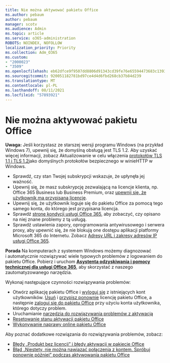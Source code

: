 ```yaml
---
title: Nie można aktywować pakietu Office
ms.author: pebaum
author: pebaum
manager: scotv
ms.audience: Admin
ms.topic: article
ms.service: o365-administration
ROBOTS: NOINDEX, NOFOLLOW
localization_priority: Priority
ms.collection: Adm_O365
ms.custom:
- "2000023"
- "3509"
ms.openlocfilehash: eb62dfce9f9507dd8806d91343cd39fe76e65594473683c1393d524f6c2d8a27
ms.sourcegitcommit: 920051182781bd97ce4d4d6fbd268cb37b84d239
ms.translationtype: MT
ms.contentlocale: pl-PL
ms.lasthandoff: 08/11/2021
ms.locfileid: "57893921"
---
```

# <a name="unable-to-activate-office"></a>Nie można aktywować pakietu Office

**Uwaga:** Jeśli korzystasz ze starszej wersji programu Windows (na przykład Windows 7), upewnij się, że domyślną obsługą jest TLS 1.2. Aby uzyskać więcej informacji, zobacz Aktualizowanie w celu włączenia [protokołów TLS 1.1 i TLS 1.2](https://support.microsoft.com/topic/update-to-enable-tls-1-1-and-tls-1-2-as-default-secure-protocols-in-winhttp-in-windows-c4bd73d2-31d7-761e-0178-11268bb10392)jako domyślnych protokołów bezpiecznego w winieHTTP w Windows.

- Sprawdź, czy stan Twojej subskrypcji wskazuje, że upłynęła jej ważność.
- Upewnij się, że masz subskrypcję zezwalającą na licencje klienta, np. Office 365 Business lub Business Premium, oraz [upewnij się, że użytkownik ma przypisaną licencję](https://docs.microsoft.com/microsoft-365/admin/manage/assign-licenses-to-users).
- Upewnij się, że użytkownik loguje się do pakietu Office za pomocą tego samego konta, do którego jest przypisana licencja.
- Sprawdź [stronę kondycji usługi Office 365](https://docs.microsoft.com/office365/enterprise/view-service-health), aby zobaczyć, czy opisano na niej znane problemy z tą usługą.
- Sprawdź ustawienia zapory, oprogramowania antywirusowego i serwera proxy, aby upewnić się, że nie blokują one dostępu aplikacji platformy Microsoft 365 do Internetu. Zobacz [Adresy URL i zakresy adresów IP usługi Office 365](https://docs.microsoft.com/office365/enterprise/urls-and-ip-address-ranges "Adresy URL i zakresy adresów IP usługi Office 365").

**Porada** Na komputerach z systemem Windows możemy diagnozować i automatycznie rozwiązywać wiele typowych problemów z logowaniem do pakietu Office. Pobierz i uruchom  **[Asystenta odzyskiwania i pomocy technicznej dla usługi Office 365](https://aka.ms/SaRA-OfficeSignInScenario)**, aby skorzystać z naszego zautomatyzowanego narzędzia.

Wykonaj następujące czynności rozwiązywania problemów:

- Otwórz aplikację pakietu Office i [wyloguj się](https://support.office.com/article/5a20dc11-47e9-4b6f-945d-478cb6d92071) z istniejących kont użytkowników. [Usuń](https://docs.microsoft.com/microsoft-365/admin/manage/remove-licenses-from-users) i [przypisz ponownie](https://docs.microsoft.com/microsoft-365/admin/manage/assign-licenses-to-users) licencję pakietu Office, a następnie [zaloguj się do pakietu Office](https://support.office.com/article/628ea040-f265-49de-b986-be09c3ebf8a9) przy użyciu konta użytkownika, którego dotyczy problem.
- Uruchamianie [narzędzia do rozwiązywania problemów z aktywacją](https://aka.ms/SARA-OfficeActivation-Alchemy)
- [Resetowanie stanu aktywacji pakietu Office](https://docs.microsoft.com/office365/troubleshoot/activation/reset-office-365-proplus-activation-state "Resetowanie stanu aktywacji pakietu Office")
- [Wykonywanie naprawy online pakietu Office](https://support.office.com/Article/7821d4b6-7c1d-4205-aa0e-a6b40c5bb88b?wt.mc_id=Alchemy_ClientDIA)

Aby poznać dodatkowe rozwiązania do rozwiązywania problemów, zobacz:  

- [Błędy „Produkt bez licencji” i błędy aktywacji w pakiecie Office](https://support.office.com/Article/0d23d3c0-c19c-4b2f-9845-5344fedc4380?wt.mc_id=Alchemy_ClientDIA)
- [Błąd „Niestety, nie można nawiązać połączenia z kontem. Spróbuj ponownie później” podczas aktywowania pakietu Office](https://docs.microsoft.com/office/troubleshoot/activation-installation/issue-when-activate-office-from-office-365)
